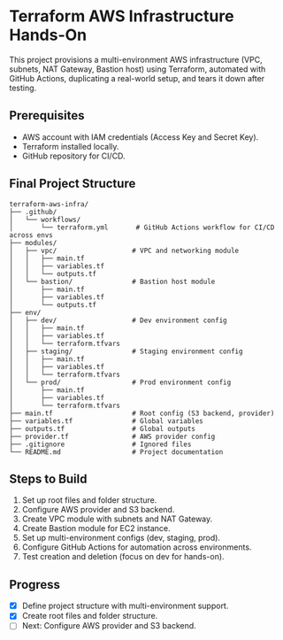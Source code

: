# Terraform AWS Infrastructure Hands-On

This project provisions a multi-environment AWS infrastructure (VPC, subnets, NAT Gateway, Bastion host) using Terraform, automated with GitHub Actions, duplicating a real-world setup, and tears it down after testing.

## Prerequisites
- AWS account with IAM credentials (Access Key and Secret Key).
- Terraform installed locally.
- GitHub repository for CI/CD.

## Final Project Structure
```text
terraform-aws-infra/
├── .github/
│   └── workflows/
│       └── terraform.yml       # GitHub Actions workflow for CI/CD across envs
├── modules/
│   ├── vpc/                   # VPC and networking module
│   │   ├── main.tf
│   │   ├── variables.tf
│   │   └── outputs.tf
│   └── bastion/               # Bastion host module
│       ├── main.tf
│       ├── variables.tf
│       └── outputs.tf
├── env/
│   ├── dev/                   # Dev environment config
│   │   ├── main.tf
│   │   ├── variables.tf
│   │   └── terraform.tfvars
│   ├── staging/               # Staging environment config
│   │   ├── main.tf
│   │   ├── variables.tf
│   │   └── terraform.tfvars
│   └── prod/                  # Prod environment config
│       ├── main.tf
│       ├── variables.tf
│       └── terraform.tfvars
├── main.tf                    # Root config (S3 backend, provider)
├── variables.tf               # Global variables
├── outputs.tf                 # Global outputs
├── provider.tf                # AWS provider config
├── .gitignore                 # Ignored files
└── README.md                  # Project documentation
```

## Steps to Build
1. Set up root files and folder structure.
2. Configure AWS provider and S3 backend.
3. Create VPC module with subnets and NAT Gateway.
4. Create Bastion module for EC2 instance.
5. Set up multi-environment configs (dev, staging, prod).
6. Configure GitHub Actions for automation across environments.
7. Test creation and deletion (focus on dev for hands-on).

## Progress
- [x] Define project structure with multi-environment support.
- [x] Create root files and folder structure.
- [ ] Next: Configure AWS provider and S3 backend.
